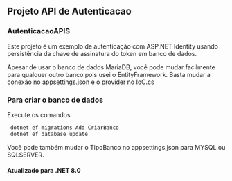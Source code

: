 ## Projeto API de Autenticacao

### AutenticacaoAPIS

Este projeto é um exemplo de autenticação com ASP.NET Identity usando persistência da chave de assinatura do token em banco de dados.

Apesar de usar o banco de dados MariaDB, você pode mudar facilmente para qualquer outro banco pois usei o EntityFramework. Basta mudar a conexão no appsettings.json e o provider no IoC.cs

### Para criar o banco de dados

Execute os comandos

```powershell
 dotnet ef migrations Add CriarBanco
 dotnet ef database update
 ```

 Você pode também mudar o TipoBanco no appsettings.json para MYSQL ou SQLSERVER.

#### Atualizado para .NET 8.0


